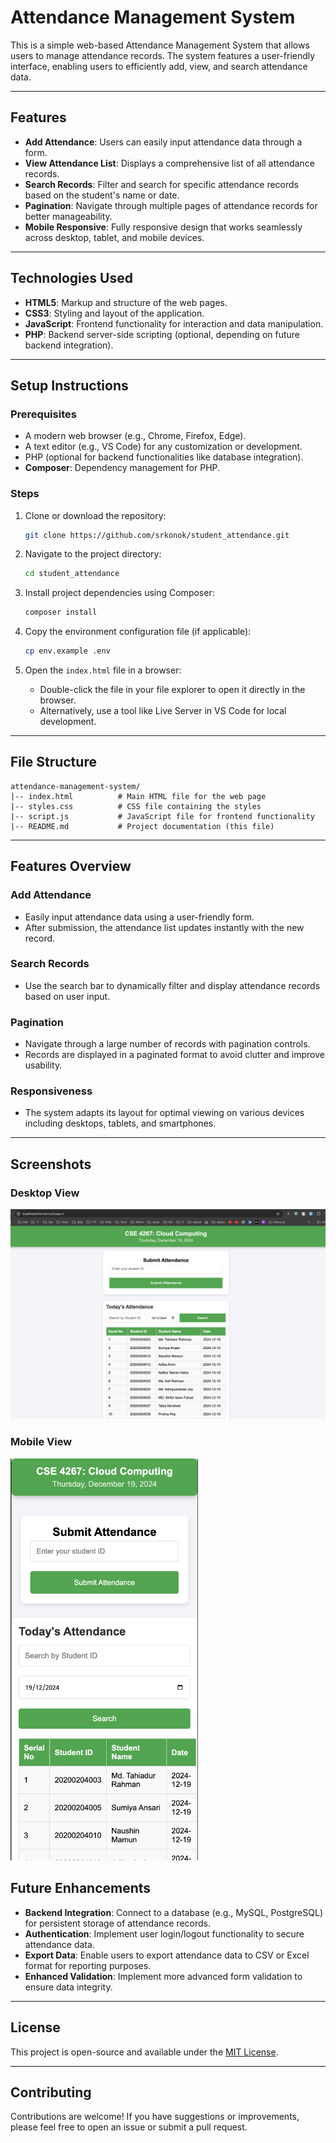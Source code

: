 # Attendance Management System

This is a simple web-based Attendance Management System that allows users to manage attendance records. The system features a user-friendly interface, enabling users to efficiently add, view, and search attendance data.

---

## Features

- **Add Attendance**: Users can easily input attendance data through a form.
- **View Attendance List**: Displays a comprehensive list of all attendance records.
- **Search Records**: Filter and search for specific attendance records based on the student's name or date.
- **Pagination**: Navigate through multiple pages of attendance records for better manageability.
- **Mobile Responsive**: Fully responsive design that works seamlessly across desktop, tablet, and mobile devices.

---

## Technologies Used

- **HTML5**: Markup and structure of the web pages.
- **CSS3**: Styling and layout of the application.
- **JavaScript**: Frontend functionality for interaction and data manipulation.
- **PHP**: Backend server-side scripting (optional, depending on future backend integration).

---

## Setup Instructions

### Prerequisites
- A modern web browser (e.g., Chrome, Firefox, Edge).
- A text editor (e.g., VS Code) for any customization or development.
- PHP (optional for backend functionalities like database integration).
- **Composer**: Dependency management for PHP.

### Steps

1. Clone or download the repository:
   ```bash
   git clone https://github.com/srkonok/student_attendance.git
   ```

2. Navigate to the project directory:
   ```bash
   cd student_attendance
   ```

3. Install project dependencies using Composer:
   ```bash
   composer install
   ```

4. Copy the environment configuration file (if applicable):
   ```bash
   cp env.example .env
   ```

5. Open the `index.html` file in a browser:
   - Double-click the file in your file explorer to open it directly in the browser.
   - Alternatively, use a tool like Live Server in VS Code for local development.

---

## File Structure

```
attendance-management-system/
|-- index.html          # Main HTML file for the web page
|-- styles.css          # CSS file containing the styles
|-- script.js           # JavaScript file for frontend functionality
|-- README.md           # Project documentation (this file)
```

---

## Features Overview

### Add Attendance
- Easily input attendance data using a user-friendly form.
- After submission, the attendance list updates instantly with the new record.

### Search Records
- Use the search bar to dynamically filter and display attendance records based on user input.

### Pagination
- Navigate through a large number of records with pagination controls.
- Records are displayed in a paginated format to avoid clutter and improve usability.

### Responsiveness
- The system adapts its layout for optimal viewing on various devices including desktops, tablets, and smartphones.

---



## Screenshots

### Desktop View
<img src="./screenshots/desktop.png" alt="Desktop View Screenshot" width="700"/>

### Mobile View
<img src="./screenshots/mobile.png" alt="Mobile View Screenshot" width="300"/>


## Future Enhancements

- **Backend Integration**: Connect to a database (e.g., MySQL, PostgreSQL) for persistent storage of attendance records.
- **Authentication**: Implement user login/logout functionality to secure attendance data.
- **Export Data**: Enable users to export attendance data to CSV or Excel format for reporting purposes.
- **Enhanced Validation**: Implement more advanced form validation to ensure data integrity.

---

## License
This project is open-source and available under the [MIT License](LICENSE).

---

## Contributing
Contributions are welcome! If you have suggestions or improvements, please feel free to open an issue or submit a pull request.

